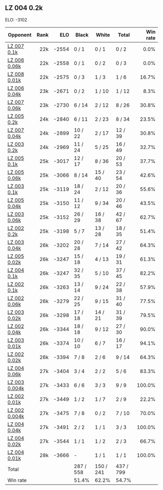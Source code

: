 ## LZ 004 0.2k ##

ELO: -3102

Opponent | Rank | ELO | Black | White | Total | Win rate
---------|-----:|----:|-------|-------|-------|-------:
[LZ 007 0.1k](LZ%20007%200.1k.md) | 22k | -2554 | 0 / 1 | 0 / 1 | 0 / 2 | 0.0%
[LZ 006 0.06k](LZ%20006%200.06k.md) | 22k | -2558 | 0 / 1 | 0 / 2 | 0 / 3 | 0.0%
[LZ 008 0.01k](LZ%20008%200.01k.md) | 22k | -2575 | 0 / 3 | 1 / 3 | 1 / 6 | 16.7%
[LZ 006 0.04k](LZ%20006%200.04k.md) | 23k | -2671 | 0 / 2 | 1 / 10 | 1 / 12 | 8.3%
[LZ 007 0.06k](LZ%20007%200.06k.md) | 23k | -2730 | 6 / 14 | 2 / 12 | 8 / 26 | 30.8%
[LZ 005 0.2k](LZ%20005%200.2k.md) | 24k | -2840 | 6 / 11 | 2 / 23 | 8 / 34 | 23.5%
[LZ 007 0.04k](LZ%20007%200.04k.md) | 24k | -2899 | 10 / 22 | 2 / 17 | 12 / 39 | 30.8%
[LZ 003 0.2k](LZ%20003%200.2k.md) | 24k | -2969 | 11 / 24 | 5 / 25 | 16 / 49 | 32.7%
[LZ 005 0.1k](LZ%20005%200.1k.md) | 25k | -3017 | 12 / 17 | 8 / 36 | 20 / 53 | 37.7%
[LZ 005 0.06k](LZ%20005%200.06k.md) | 25k | -3066 | 8 / 14 | 15 / 40 | 23 / 54 | 42.6%
[LZ 003 0.1k](LZ%20003%200.1k.md) | 25k | -3119 | 18 / 24 | 2 / 12 | 20 / 36 | 55.6%
[LZ 005 0.04k](LZ%20005%200.04k.md) | 25k | -3150 | 11 / 12 | 9 / 34 | 20 / 46 | 43.5%
[LZ 003 0.06k](LZ%20003%200.06k.md) | 25k | -3152 | 26 / 29 | 16 / 38 | 42 / 67 | 62.7%
[LZ 002 0.2k](LZ%20002%200.2k.md) | 25k | -3198 | 5 / 7 | 13 / 28 | 18 / 35 | 51.4%
[LZ 003 0.04k](LZ%20003%200.04k.md) | 26k | -3202 | 20 / 28 | 7 / 14 | 27 / 42 | 64.3%
[LZ 005 0.02k](LZ%20005%200.02k.md) | 26k | -3247 | 15 / 18 | 4 / 13 | 19 / 31 | 61.3%
[LZ 004 0.1k](LZ%20004%200.1k.md) | 26k | -3247 | 32 / 35 | 5 / 10 | 37 / 45 | 82.2%
[LZ 002 0.1k](LZ%20002%200.1k.md) | 26k | -3263 | 13 / 14 | 9 / 24 | 22 / 38 | 57.9%
[LZ 002 0.06k](LZ%20002%200.06k.md) | 26k | -3279 | 22 / 25 | 9 / 15 | 31 / 40 | 77.5%
[LZ 003 0.02k](LZ%20003%200.02k.md) | 26k | -3298 | 17 / 18 | 14 / 21 | 31 / 39 | 79.5%
[LZ 002 0.04k](LZ%20002%200.04k.md) | 26k | -3344 | 18 / 18 | 9 / 12 | 27 / 30 | 90.0%
[LZ 003 0.01k](LZ%20003%200.01k.md) | 26k | -3374 | 10 / 10 | 6 / 7 | 16 / 17 | 94.1%
[LZ 002 0.02k](LZ%20002%200.02k.md) | 26k | -3394 | 7 / 8 | 2 / 6 | 9 / 14 | 64.3%
[LZ 004 0.06k](LZ%20004%200.06k.md) | 27k | -3404 | 3 / 4 | 2 / 2 | 5 / 6 | 83.3%
[LZ 003 0.004k](LZ%20003%200.004k.md) | 27k | -3433 | 6 / 6 | 3 / 3 | 9 / 9 | 100.0%
[LZ 002 0.01k](LZ%20002%200.01k.md) | 27k | -3449 | 1 / 2 | 1 / 7 | 2 / 9 | 22.2%
[LZ 002 0.004k](LZ%20002%200.004k.md) | 27k | -3475 | 7 / 8 | 0 / 2 | 7 / 10 | 70.0%
[LZ 004 0.04k](LZ%20004%200.04k.md) | 27k | -3491 | 2 / 2 | 1 / 1 | 3 / 3 | 100.0%
[LZ 004 0.02k](LZ%20004%200.02k.md) | 27k | -3544 | 1 / 1 | 1 / 2 | 2 / 3 | 66.7%
[LZ 004 0.01k](LZ%20004%200.01k.md) | 28k | -3666 | - | 1 / 1 | 1 / 1 | 100.0%
Total | | | 287 / 558 | 150 / 241 | 437 / 799 | 
Win rate| | | 51.4% | 62.2% | 54.7% | 
